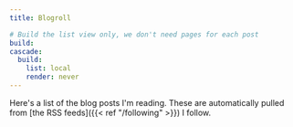 ```yaml
---
title: Blogroll

# Build the list view only, we don't need pages for each post
build:
cascade:
  build:
    list: local
    render: never
---
```

Here's a list of the blog posts I'm reading.
These are automatically pulled from [the RSS feeds]({{< ref "/following" >}}) I follow.

